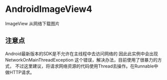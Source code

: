 # AndroidImageView4

ImageView 从网络下载图片

## 注意点
Android最新版本的SDK是不允许在主线程中去访问网络的
因此此实例中会出现
NetworkOnMainThreadException
这个错误，解决办法，目前使用了很暴力的方式，
不过这里建议，将请求网络资源的代码使用Thread去操作。在Runnable中做HTTP请求。